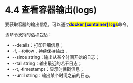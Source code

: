 # 4.4 查看容器输出(logs)

要获取容器的输出信息，可以通过<mark style="color:blue;">**docker \[container] logs**</mark>命令。

该命令支持的选项包括：

* \--details：打印详细信息；
* \-f, --follow：持续保持输出；
* \--since string：输出从某个时间开始的日志；
* \--tail string：输出最近的若干日志；
* \--t, -timestamps：显示时间戳信息；
* \--until string：输出某个时间之前的日志。
